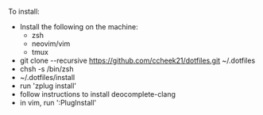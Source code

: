 To install:
 -	Install the following on the machine:
 	- zsh
	- neovim/vim
	- tmux
 - git clone --recursive https://github.com/ccheek21/dotfiles.git ~/.dotfiles
 - chsh -s /bin/zsh
 - ~/.dotfiles/install
 - run 'zplug install'
 - follow instructions to install deocomplete-clang
 - in vim, run ':PlugInstall'
 
